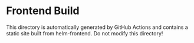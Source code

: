 # Frontend Build

This directory is automatically generated by GitHub Actions and contains a static site built from helm-frontend. Do not modify this directory!
